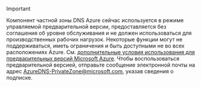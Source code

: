 > [!IMPORTANT]
> Компонент частной зоны DNS Azure сейчас используется в режиме управляемой предварительной версии, предоставляется без соглашения об уровне обслуживания и не должен использоваться для производственных рабочих нагрузок. Некоторые функции могут не поддерживаться, иметь ограничения и быть доступными не во всех расположениях Azure.  См. [дополнительные условия использования для предварительных версий Microsoft Azure](https://azure.microsoft.com/support/legal/preview-supplemental-terms/).  Чтобы воспользоваться предварительной версией, отправьте сообщение электронной почты на адрес [AzureDNS-PrivateZone@microsoft.com](mailto:AzureDNS-PrivateZone@microsoft.com), указав сведения о подписке.

